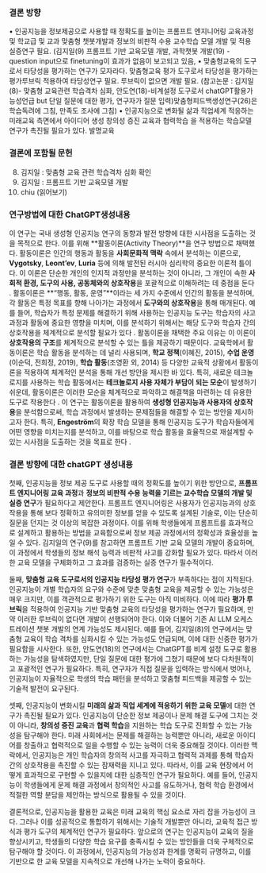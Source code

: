 ### 결론 방향
• 인공지능을 정보제공으로 사용할 때 정확도를 높이는 프롬프트 엔지니어링 교육과정 및 학교급 및 교과 맞춤형 챗봇개발과 정보의 비판적 수용 교수학습 모델 개발 및 적용 실증연구 필요.  (김지일(9) 프롬프트 기반 교육모델 개발, 과학챗봇 개발(19) - question input으로 finetuning이 효과가 없음이 보고되고 있음, 
• 맞춤형교육의 도구로서 타당성을 평가하는 연구가 모자라다. 맞춤형교육 평가 도구로서 타당성을 평가하는 평가루브릭 적용하여 타당성연구 필요. 루브릭이 없으면 개발 필요. (참고논문 : 김지일(8)- 맞춤형 교육관련 학습격차 심화, 안도연(18)-비계설정 도구로서 chatGPT활용가능성언급 but 단일 질문에 대한 평가, 연구자가 질문 입력)맞춤형피드백생성연구(26)은 학습독려에 그침, 만족도 조사에 그침)
• 인공지능으로 변화될 삶과 직업세계 적응하는 미래교육 측면에서 아이디어 생성 창의성 증진 교육과 협력학습 을 적용하는 학습모델 연구가 촉진될 필요가 있다. 발명교육

### 결론에 포함될 문헌
8. 김지일 : 맞춤형 교육 관련 학습격차 심화 확인
9. 김지일 : 프롬프트 기반 교육모델 개발
10. chiu (읽어보기)

### 연구방법에 대한 ChatGPT생성내용
이 연구는 국내 생성형 인공지능 연구의 동향과 발전 방향에 대한 시사점을 도출하는 것을 목적으로 한다. 이를 위해 **활동이론(Activity Theory)**을 연구 방법으로 채택했다. 활동이론은 인간의 행동과 활동을 **사회문화적 맥락** 속에서 분석하는 이론으로, **Vygotsky**, **Leont’ev**, **Luria** 등에 의해 발전된 러시아 심리학의 중요한 이론적 틀이다. 이 이론은 단순한 개인의 인지적 과정만을 분석하는 것이 아니라, 그 개인이 속한 **사회적 환경, 도구의 사용, 공동체와의 상호작용**을 포괄적으로 이해하려는 데 중점을 둔다  .
활동이론은 **“행동, 활동, 운영”**이라는 세 가지 수준에서 인간의 활동을 분석하며, 각 활동은 특정 목표를 향해 나아가는 과정에서 **도구와의 상호작용**을 통해 매개된다. 예를 들어, 학습자가 특정 문제를 해결하기 위해 사용하는 인공지능 도구는 학습자의 사고 과정과 활동에 중요한 영향을 미치며, 이를 분석하기 위해서는 해당 도구와 학습자 간의 상호작용을 체계적으로 분석할 필요가 있다 .
활동이론을 채택한 주요 이유는 이 이론이 **상호작용의 구조**를 체계적으로 분석할 수 있는 틀을 제공하기 때문이다. 교육학에서 활동이론은 학습 활동을 분석하는 데 널리 사용되며, **학교 정책**(이혜진, 2015), **수업 운영**(이순덕, 전희정, 2019), **학습 활동**(조영환 외, 2014) 등 다양한 교육적 상황에서 활동이론을 적용하여 체계적인 분석을 통해 개선 방안을 제시한 바 있다. 특히, 새로운 테크놀로지를 사용하는 학습 활동에서는 **테크놀로지 사용 자체가 부담이 되는 모순**이 발생하기 쉬운데, 활동이론은 이러한 모순을 체계적으로 파악하고 해결책을 마련하는 데 유용한 도구로 작용한다 .
이 연구는 활동이론을 활용하여 **생성형 인공지능과 사용자의 상호작용**을 분석함으로써, 학습 과정에서 발생하는 문제점들을 해결할 수 있는 방안을 제시하고자 한다. 특히, **Engeström**의 확장 학습 모델을 통해 인공지능 도구가 학습자들에게 어떤 영향을 미치는지를 분석하고, 이를 바탕으로 학습 활동을 효율적으로 재설계할 수 있는 시사점을 도출하는 것을 목표로 한다 .


### 결론 방향에 대한 chatGPT 생성내용
첫째, 인공지능을 정보 제공 도구로 사용할 때의 정확도를 높이기 위한 방안으로, **프롬프트 엔지니어링 교육 과정**과 **정보의 비판적 수용 능력을 기르는 교수학습 모델의 개발 및 실증 연구**가 필요하다고 제안한다. 프롬프트 엔지니어링은 사용자가 인공지능과의 상호작용을 통해 보다 정확하고 유의미한 정보를 얻을 수 있도록 설계된 기술로, 이는 단순히 질문을 던지는 것 이상의 복잡한 과정이다. 이를 위해 학생들에게 프롬프트를 효과적으로 설계하고 활용하는 방법을 교육함으로써 정보 제공 과정에서의 정확성과 효율성을 높일 수 있다. 김지일의 연구(9)를 참고하면 프롬프트 기반 교육 모델의 개발이 중요하며, 이 과정에서 학생들의 정보 해석 능력과 비판적 사고를 강화할 필요가 있다. 따라서 이러한 교육 모델을 구체화하고 그 효과를 검증하는 실증 연구가 필수적이다.

둘째, **맞춤형 교육 도구로서의 인공지능 타당성 평가 연구**가 부족하다는 점이 지적된다. 인공지능이 개별 학습자의 요구와 수준에 맞춘 맞춤형 교육을 제공할 수 있는 가능성은 매우 크지만, 이를 객관적으로 평가하기 위한 도구는 아직 미비하다. 이에 따라 **평가 루브릭**을 적용하여 인공지능 기반 맞춤형 교육의 타당성을 평가하는 연구가 필요하며, 만약 이러한 루브릭이 없다면 개발이 선행되어야 한다. 이와 더불어 기존 AI LLM 오케스트레이션 챗봇 개발의 연계 가능성도 제시된다. 예를 들어, 김지일(8)의 연구에서는 맞춤형 교육이 학습 격차를 심화시킬 수 있는 가능성도 언급되며, 이에 대한 신중한 평가가 필요함을 시사한다. 또한, 안도연(18)의 연구에서는 ChatGPT를 비계 설정 도구로 활용하는 가능성을 탐색하였지만, 단일 질문에 대한 평가에 그쳤기 때문에 보다 다차원적이고 포괄적인 연구가 필요하다. 특히, 연구자가 직접 질문을 입력하는 방식에서 벗어나, 인공지능이 자율적으로 학생의 학습 패턴을 분석하고 맞춤형 피드백을 제공할 수 있는 기술적 발전이 요구된다.

셋째, 인공지능이 변화시킬 **미래의 삶과 직업 세계에 적응하기 위한 교육 모델**에 대한 연구가 촉진될 필요가 있다. 인공지능이 단순한 정보 제공이나 문제 해결 도구에 그치는 것이 아니라, **창의성 증진 교육**과 **협력 학습**을 지원하는 학습 도구로 진화할 수 있는 가능성을 탐구해야 한다. 미래 사회에서는 문제를 해결하는 능력뿐만 아니라, 새로운 아이디어를 창출하고 협력적으로 일을 수행할 수 있는 능력이 더욱 중요해질 것이다. 이러한 맥락에서, 인공지능은 개인 학습자의 창의적 사고를 자극하고 협력적 과제를 통해 학습자 간의 상호작용을 촉진할 수 있는 잠재력을 지니고 있다. 따라서, 이를 교육 현장에서 어떻게 효과적으로 구현할 수 있을지에 대한 심층적인 연구가 필요하다. 예를 들어, 인공지능이 학생들에게 문제 해결 과정에서 창의적인 사고를 유도하거나, 협력 학습 환경에서 적절한 역할 분담을 제안하는 방식으로 활용될 수 있을 것이다.

결론적으로, 인공지능을 활용한 교육은 미래 교육의 핵심 요소로 자리 잡을 가능성이 크다. 그러나 이를 성공적으로 통합하기 위해서는 기술적 개발뿐만 아니라, 교육적 접근 방식과 평가 도구의 체계적인 연구가 필요하다. 앞으로의 연구는 인공지능이 교육의 질을 향상시키고, 학생들의 다양한 학습 요구를 충족시킬 수 있는 방안들을 더욱 구체적으로 탐구해야 할 것이다. 이 과정에서, 인공지능의 가능성과 한계를 명확히 규명하고, 이를 기반으로 한 교육 모델을 지속적으로 개선해 나가는 노력이 중요하다.


